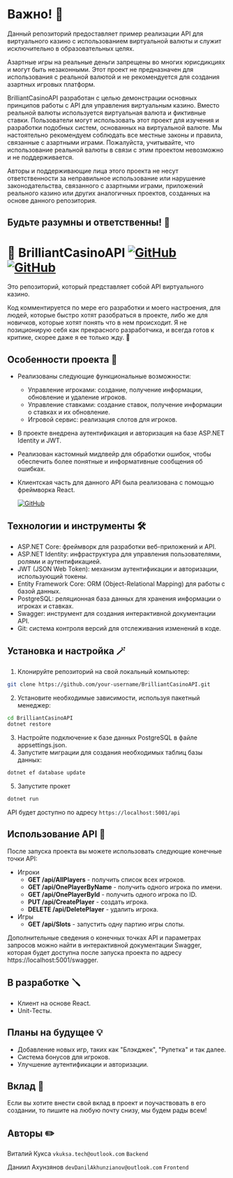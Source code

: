 # Важно! :crocodile:
Данный репозиторий предоставляет пример реализации API для виртуального казино с использованием виртуальной валюты и служит исключительно в образовательных целях. 

Азартные игры на реальные деньги запрещены во многих юрисдикциях и могут быть незаконными. Этот проект не предназначен для использования с реальной валютой и не рекомендуется для создания азартных игровых платформ.

BrilliantCasinoAPI разработан с целью демонстрации основных принципов работы с API для управления виртуальным казино. Вместо реальной валюты используется виртуальная валюта и фиктивные ставки. Пользователи могут использовать этот проект для изучения и разработки подобных систем, основанных на виртуальной валюте.
Мы настоятельно рекомендуем соблюдать все местные законы и правила, связанные с азартными играми. Пожалуйста, учитывайте, что использование реальной валюты в связи с этим проектом невозможно и не поддерживается.

Авторы и поддерживающие лица этого проекта не несут ответственности за неправильное использование или нарушение законодательства, связанного с азартными играми, приложений реального казино или других аналогичных проектов, созданных на основе данного репозитория.
## Будьте разумны и ответственны! :raised_hands:

# :game_die: BrilliantCasinoAPI [![GitHub](https://img.shields.io/badge/GitHub-sabexzero-000000?logo=github)](https://github.com/sabexzero) [![GitHub](https://img.shields.io/badge/GitHub-n0sebleeded-000000?logo=github)](https://github.com/n0sebleeded)
Это репозиторий, который представляет собой API виртуального казино.

Код комментируется по мере его разработки и моего настроения, для людей, которые быстро хотят разобраться в проекте, либо же для новичков, которые хотят понять что в нем происходит.
Я не позиционирую себя как прекрасного разработчика, и всегда готов к критике, скорее даже я ее только жду. :telescope:

## Особенности проекта :star2:
* Реализованы следующие функциональные возможности:
  * Управление игроками: создание, получение информации, обновление и удаление игроков.
  * Управление ставками: создание ставок, получение информации о ставках и их обновление.
  * Игровой сервис: реализация слотов для игроков.
* В проекте внедрена аутентификация и авторизация на базе ASP.NET Identity и JWT.
* Реализован кастомный мидлвейр для обработки ошибок, чтобы обеспечить более понятные и информативные сообщения об ошибках.
* Клиентская часть для данного API была реализована с помощью фреймворка React.

  [![GitHub](https://img.shields.io/badge/GitHub-СlientBrilliantСasino-blue?style=flat-square&logo=github)](https://github.com/n0sebleeded/client-brilliant-casino)
## Технологии и инструменты :hammer_and_wrench:
* ASP.NET Core: фреймворк для разработки веб-приложений и API.
* ASP.NET Identity: инфраструктура для управления пользователями, ролями и аутентификацией.
* JWT (JSON Web Token): механизм аутентификации и авторизации, использующий токены.
* Entity Framework Core: ORM (Object-Relational Mapping) для работы с базой данных.
* PostgreSQL: реляционная база данных для хранения информации о игроках и ставках.
* Swagger: инструмент для создания интерактивной документации API.
* Git: система контроля версий для отслеживания изменений в коде.
## Установка и настройка :magic_wand:
1. Клонируйте репозиторий на свой локальный компьютер:
```bash
git clone https://github.com/your-username/BrilliantCasinoAPI.git
```
2. Установите необходимые зависимости, используя пакетный менеджер:
```bash
cd BrilliantCasinoAPI
dotnet restore
```
3. Настройте подключение к базе данных PostgreSQL в файле appsettings.json.
4. Запустите миграции для создания необходимых таблиц базы данных:
```bash
dotnet ef database update
```
5. Запустите прокет
```bash
dotnet run
```
API будет доступно по адресу `https://localhost:5001/api`
## Использование API 	:microscope:
После запуска проекта вы можете использовать следующие конечные точки API:
* Игроки
    * **GET /api/AllPlayers** - получить список всех игроков.
    * **GET /api/OnePlayerByName** - получить одного игрока по имени.
    * **GET /api/OnePlayerById** - получить одного игрока по ID.
    * **PUT /api/CreatePlayer** - создать игрока.
    * **DELETE /api/DeletePlayer** - удалить игрока.
* Игры
  * **GET /api/Slots** - запустить одну партию игры слоты.

Дополнительные сведения о конечных точках API и параметрах запросов можно найти в интерактивной документации Swagger,
которая будет доступна после запуска проекта по адресу https://localhost:5001/swagger.
## В разработке :screwdriver:
* Клиент на основе React.
* Unit-Тесты.
## Планы на будущее :bulb:
* Добавление новых игр, таких как "Блэкджек", "Рулетка" и так далее.
* Система бонусов для игроков.
* Улучшение аутентификации и авторизации.

## Вклад :rocket:
Если вы хотите внести свой вклад в проект и поучаствовать в его создании, то пишите на любую почту снизу, мы будем рады всем!
## Авторы :pencil2:
Виталий Кукса `vkuksa.tech@outlook.com` `Backend`

Даниил Ахунзянов `devDanilAkhunzianov@outlook.com` `Frontend`
